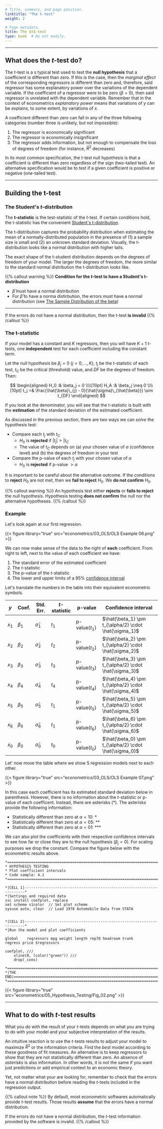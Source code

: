 ```yaml
---
# Title, summary, and page position.
linktitle: "The t-test"
weight: 2

# Page metadata.
title: The $t$-test
type: book  # Do not modify.
---
```




---

## What does the $t$-test do?

The $t$-test is a s typical test used to test the **null hypothesis** that a coefficient is different than zero. If this is the case, then the *marginal effect* of the corresponding regressors is different than zero and, therefore, said regressor has some explanatory power over the variations of the dependent variable. If the coefficient of a regressor were to be zero $(\beta = 0)$, then said regressor is unrelated with the dependent variable. Remember that in the context of econometrics *explanatory power* means that variations of $y$ can be explains, to some extent, by variations of $x$.

A coefficient different than zero can fall in any of the three following categories (number three is unlikely, but not impossible):

1. The regressor is economically significant
2. The regressor is economically insignificant
3. The regressor adds information, but not enough to compensate the loss of degrees of freedom (for instance, $\bar{R}^2$ decreases)

In its most common specification, the $t$-test null hypothesis is that a coefficient is different than zero regardless of the sign (two-tailed test). An alternative specification would be to test if a given coefficient is positive or negative (one-tailed test).

---

## Building the t-test

### The Student's $t$-distribution

The **t-statistic** is the test-statistic of the $t$-test. If certain conditions hold, the t-statistic has the convenient [Student's t-distribution](https://en.wikipedia.org/wiki/Student%27s_t-distribution).

The t-distribution captures the probability distribution when estimating the mean of a normally-distributed population in the presence of (1) a sample size is small and (2) an unknown standard deviation. Visually, the t-distribution looks like a normal distribution with higher tails.

The exact shape of the t-student distribution depends on the degrees of freedom of your model. The larger the degrees of freedom, the more similar to the standard normal distribution the t-distribution looks like.

{{% callout warning %}}
**Condition for the $t$-test to have a Student's t-distribution**

* $\hat{\beta}$ must have a normal distribution
* For $\hat{\beta}$ to have a norma distirbution, the errors must have a normal distribution (see [The Sample Distribution of the beta](../04_Classical_Model/Section%203.md))
 
---

If the errors do not have a normal distribution, then the t-test **is invalid**
{{% /callout %}}

### The t-statistic

If your model has a constant and $K$ regressors, then you will have $K+1$ t-tests, one **independent** test for each coefficient including the constant term.

Let the null hypothesis be $\beta_j = 0$ $(j = 0, ..., K)$, $t_j$ be the t-statistic of each test, $t_C$ be the critical (threshold) value, and $DF$ be the degrees of freedom. Then:

$$
\begin{aligned}
H_0 :& \beta_j = 0 \\\\[10pt]
H_A :& \beta_j \neq 0 
\\\\[10pt]
t_j =& \frac{\hat{\beta}\_{j} - 0}{\hat{\sigma}\_{\hat{\beta}}} \sim t_{DF}
\end{aligned}
$$

If you look at the denominator, you will see that the t-statistic is built with the **estimation** of the standard deviation of the estimated coefficient.

As discussed in the previous section, there are two ways we can *solve* the hypothesis test:

* Compare each $t_j$ with $t_C$
  * $H_0$ is **rejected** if $|t_j| > |t_C$
  * The value of $t_C$ depends on (a) your chosen value of $\alpha$ (confidence level) and (b) the degrees of freedom in your test
* Compare the p-value of each $t_j$ with your chosen value of $\alpha$
  * $H_0$ is **rejected** if p-value $> \alpha$

It is important to be careful about the alternative outcome. If the conditions to **reject** $H_0$ are not met, then we **fail to reject** $H_0$. We **do not confirm** $H_0$.

{{% callout warning %}}
An hypothesis test either **rejects** or **fails to reject** the null hypothesis. Hypothesis testing **does not confirm** the null nor the alternative hypotheses.
{{% /callout %}}

### Example

Let's look again at our first regression.

{{< figure library="true" src="econometrics/03_OLS/OLS Example 06.png" >}}

We can now make sense of the data to the right of **each** coefficient. From right to left, next to the value of each coefficient we have:

1. The standard error of the estimated coefficient
2. The $t$-statistic
3. The p-value of the $t$-statistic
4. The lower and upper limits of a 95% [confidence interval](https://en.wikipedia.org/wiki/Confidence_interval)

Let's translate the numbers in the table into their equivalent econometric symbols.

|$y$  | Coef.   | Std. Err.      | $t$-statistic | p-value       | Confidence interval                                  |
|-----|---------|----------------|---------------|---------------|------------------------------------------------------|
|$x_1$|$\beta_1$|$\hat{\sigma}_1$| $t_1$         | p-value($t_1$)| $\hat{\beta_1} \pm t_{\alpha/2} \cdot \hat{\sigma_1}$|
|$x_2$|$\beta_2$|$\hat{\sigma}_2$| $t_2$         | p-value($t_2$)| $\hat{\beta_2} \pm t_{\alpha/2} \cdot \hat{\sigma_2}$|
|$x_3$|$\beta_3$|$\hat{\sigma}_3$| $t_3$         | p-value($t_3$)| $\hat{\beta_3} \pm t_{\alpha/2} \cdot \hat{\sigma_3}$|
|$x_4$|$\beta_4$|$\hat{\sigma}_4$| $t_4$         | p-value($t_4$)| $\hat{\beta_4} \pm t_{\alpha/2} \cdot \hat{\sigma_4}$|
|$x_5$|$\beta_5$|$\hat{\sigma}_5$| $t_1$         | p-value($t_5$)| $\hat{\beta_5} \pm t_{\alpha/2} \cdot \hat{\sigma_5}$|
|$x_6$|$\beta_6$|$\hat{\sigma}_6$| $t_1$         | p-value($t_6$)| $\hat{\beta_6} \pm t_{\alpha/2} \cdot \hat{\sigma_6}$|
|$x_0$|$\beta_0$|$\hat{\sigma}_0$| $t_0$         | p-value($t_0$)| $\hat{\beta_0} \pm t_{\alpha/2} \cdot \hat{\sigma_0}$|

Let' now move the table where we show 5 regression models next to each other.

{{< figure library="true" src="econometrics/03_OLS/OLS Example 07.png" >}}

In this case each coefficient has its estimated standard deviation below in parenthesis. However, there is no information about the $t$-statistic or p-value of each coefficent. Instead, there are asterisks (*). The asterisks provide the following information:

* Statistically different than zero at $\alpha = 10%$: *
* Statistically different than zero at $\alpha = 05%$: **
* Statistically different than zero at $\alpha = 01%$: ***

We can also plot the coefficients with their respective confidence intervals to see how far or close they are to the null hypothesis ($\beta_j = 0)$. For scaling purposes we drop the constant. Compare the figure below with the econometric results above.

```
*==============================================================================*
* HYPOTHESIS TESTING
* Plot coefficient intervals
* Code sample: 4.1
*==============================================================================*

*|CELL 1|----------------------------------------------------------------------*
*|Settings and required data
ssc install coefplot, replace
set scheme s1color  // Set plot scheme
sysuse auto, clear  // Load 1978 Automobile Data from STATA


*|CELL 2|----------------------------------------------------------------------*
*|Run the model and plot coefficients

global    regressors mpg weight length rep78 headroom trunk
regress price $regressors

coefplot, ///
    xline(0, lcolor("green")) ///
    drop(_cons)

*==============================================================================*
*|THE END|=====================================================================*
*==============================================================================*
```

{{< figure library="true" src="econometrics/05_Hypothesis_Testing/Fig_02.png" >}}

---

## What to do with $t$-test results

What you do with the result of your $t$-tests depends on what you are trying to do with your model and your subjective interpretation of the results.

An intuitive reaction is to use the $t$-tests results to adjust your model to maximize $\bar{R}^2$ or the information criteria. Find the *best* model according to these goodness of fit measures. An alternative is to keep regressors to show that they are not statistically different than zero. An absence of *asterisks* is also information. In other words, it is not the same if you want just predictions or add empirical context to an economic theory.

Yet, not matter what your are looking for, remember to check that the errors have a normal distribution before reading the $t$-tests included in the regression output.

{{% callout note %}}
By default, most econometric softwares automatically provide $t$-test results. Those results **assume** that the errors have a normal distribution.

If the errors do not have a normal distribution, the $t$-test information provided by the software is invalid.
{{% /callout %}}
